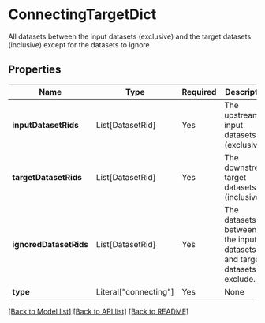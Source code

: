 # ConnectingTargetDict

All datasets between the input datasets (exclusive) and the
target datasets (inclusive) except for the datasets to ignore.


## Properties
| Name | Type | Required | Description |
| ------------ | ------------- | ------------- | ------------- |
**inputDatasetRids** | List[DatasetRid] | Yes | The upstream input datasets (exclusive). |
**targetDatasetRids** | List[DatasetRid] | Yes | The downstream target datasets (inclusive). |
**ignoredDatasetRids** | List[DatasetRid] | Yes | The datasets between the input datasets and target datasets to exclude. |
**type** | Literal["connecting"] | Yes | None |


[[Back to Model list]](../../../README.md#models-v2-link) [[Back to API list]](../../../README.md#documentation-for-api-endpoints) [[Back to README]](../../../README.md)
